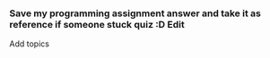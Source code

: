 ### Save my programming assignment answer and take it as reference if someone stuck quiz :D Edit
Add topics

